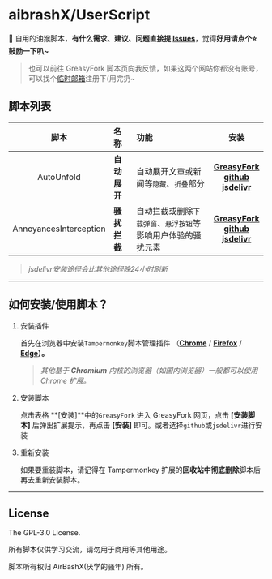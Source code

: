 # aibrashX/UserScript


🔨 自用的油猴脚本，**有什么需求、建议、问题直接提 [Issues](https://github.com/airbashX/UserScript/issues/new/choose)**，觉得**好用请点个⭐鼓励一下叭~**   

> 也可以前往 GreasyFork 脚本页向我反馈，如果这两个网站你都没有账号，可以找个[临时邮箱](https://www.moakt.com/)注册下(用完扔~    
  

## 脚本列表

| 脚本 | 名称 | 功能 | 安装 |
| :----: | :---- | :---- | :----: |
| AutoUnfold | **自动展开** | 自动展开文章或新闻等`隐藏`、`折叠`部分 | **[GreasyFork](https://greasyfork.org/zh-CN/scripts/438656)** <br> **[github](https://github.com/AirBashX/UserScript/raw/master/AutoUnfold.user.js)** <br> **[jsdelivr](https://cdn.jsdelivr.net/gh/AirBashX/UserScript/AutoUnfold.user.js)** |
|AnnoyancesInterception | **骚扰拦截** | 自动拦截或删除`下载弹窗`、`悬浮按钮`等影响用户体验的骚扰元素 | **[GreasyFork](https://greasyfork.org/zh-CN/scripts/440871)** <br> **[github](https://github.com/AirBashX/UserScript/raw/master/AnnoyancesInterception.user.js)** <br> **[jsdelivr](https://cdn.jsdelivr.net/gh/AirBashX/UserScript/AnnoyancesInterception.user.js)** |

> _jsdelivr安装途径会比其他途径晚24小时刷新_  
****

## 如何安装/使用脚本？

1. 安装插件
	
	首先在浏览器中安装`Tampermonkey`脚本管理插件
	（**[Chrome](https://pan.lanzouo.com/b073l8d1e)** / **[Firefox](https://addons.mozilla.org/firefox/addon/tampermonkey/)** / **[Edge](https://microsoftedge.microsoft.com/addons/detail/tampermonkey/iikmkjmpaadaobahmlepeloendndfphd?hl=zh-CN)）。**
	> _其他基于 **Chromium** 内核的浏览器（如国内浏览器）一般都可以使用 Chrome 扩展。_ 

2. 安装脚本
	
	点击表格 **\[安装\]**中的`GreasyFork` 进入 GreasyFork 网页，点击 **\[安装脚本\]** 后弹出扩展提示，再点击 **\[安装\]** 即可。或者选择`github`或`jsdelivr`进行安装
	

3. 重新安装
	
	如果要重装脚本，请记得在 Tampermonkey 扩展的**回收站中彻底删除**脚本后再去重新安装脚本。
  

****

## License

The GPL-3.0 License.

所有脚本仅供学习交流，请勿用于商用等其他用途。  

脚本所有权归 AirBashX(厌学的骚年) 所有。  